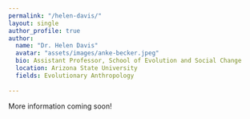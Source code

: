 ```yaml
---
permalink: "/helen-davis/"
layout: single
author_profile: true
author:
  name: "Dr. Helen Davis"
  avatar: "assets/images/anke-becker.jpeg"
  bio: Assistant Professor, School of Evolution and Social Change
  location: Arizona State University
  fields: Evolutionary Anthropology
  
---
```

More information coming soon!
